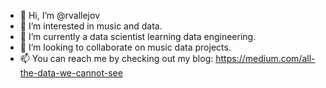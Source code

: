 - 👋 Hi, I’m @rvallejov
- 👀 I’m interested in music and data.
- 🌱 I’m currently a data scientist learning data engineering.
- 💞️ I’m looking to collaborate on music data projects.
- 📫 You can reach me by checking out my blog: https://medium.com/all-the-data-we-cannot-see

<!---
rvallejov/rvallejov is a ✨ special ✨ repository because its `README.md` (this file) appears on your GitHub profile.
You can click the Preview link to take a look at your changes.
--->
